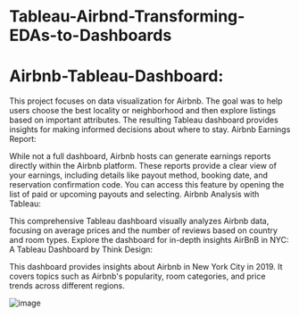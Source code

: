 # Tableau-Airbnd-Transforming-EDAs-to-Dashboards

# Airbnb-Tableau-Dashboard:

This project focuses on data visualization for Airbnb. The goal was to help users choose the best locality or neighborhood and then explore listings based on important attributes. The resulting Tableau dashboard provides insights for making informed decisions about where to stay.
Airbnb Earnings Report:

While not a full dashboard, Airbnb hosts can generate earnings reports directly within the Airbnb platform. These reports provide a clear view of your earnings, including details like payout method, booking date, and reservation confirmation code. You can access this feature by opening the list of paid or upcoming payouts and selecting.
Airbnb Analysis with Tableau:

This comprehensive Tableau dashboard visually analyzes Airbnb data, focusing on average prices and the number of reviews based on country and room types. Explore the dashboard for in-depth insights
AirBnB in NYC: A Tableau Dashboard by Think Design:

This dashboard provides insights about Airbnb in New York City in 2019. It covers topics such as Airbnb's popularity, room categories, and price trends across different regions.


![image](https://github.com/shubhangirm1/Transforming-EDAs-to-Dashboards/assets/91402788/07dd773e-9ec3-4e81-82ba-a71e05c517a9)
